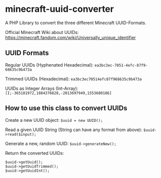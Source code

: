 # minecraft-uuid-converter
A PHP Library to convert the three different Minecraft UUID-Formats.

Official Minecraft Wiki about UUIDs:
https://minecraft.fandom.com/wiki/Universally_unique_identifier

## UUID Formats
Regular UUIDs (Hyphenated Hexadecimal):
`ea3bc3ec-7051-4efc-87f9-68635c9b473a`

Trimmed UUIDs (Hexadecimal):
`ea3bc3ec70514efc87f968635c9b473a`

UUIDs as Integer Arrays (Int-Array):
`[I;-365181972,1884376828,-2013697949,1553680186]`

## How to use this class to convert UUIDs
Create a new UUID object:
`$uuid = new UUID();`

Read a given UUID String (String can have any format from above):
`$uuid->read($input);`

Generate a new, random UUID:
`$uuid->generateNew();`

Return the converted UUIDs:
```
$uuid->getUuid();
$uuid->getUuidTrimmed();
$uuid->getUuidInt();
```